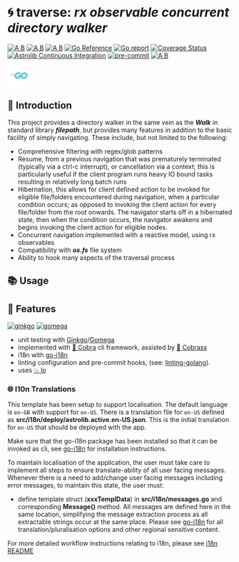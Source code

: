 # 🌀 traverse: ___rx observable concurrent directory walker___

[![A B](https://img.shields.io/badge/branching-commonflow-informational?style=flat)](https://commonflow.org)
[![A B](https://img.shields.io/badge/merge-rebase-informational?style=flat)](https://git-scm.com/book/en/v2/Git-Branching-Rebasing)
[![A B](https://img.shields.io/badge/branch%20history-linear-blue?style=flat)](https://docs.github.com/en/repositories/configuring-branches-and-merges-in-your-repository/defining-the-mergeability-of-pull-requests/managing-a-branch-protection-rule)
[![Go Reference](https://pkg.go.dev/badge/github.com/snivilised/traverse.svg)](https://pkg.go.dev/github.com/snivilised/traverse)
[![Go report](https://goreportcard.com/badge/github.com/snivilised/traverse)](https://goreportcard.com/report/github.com/snivilised/traverse)
[![Coverage Status](https://coveralls.io/repos/github/snivilised/traverse/badge.svg?branch=main)](https://coveralls.io/github/snivilised/traverse?branch=main&kill_cache=1)
[![Astrolib Continuous Integration](https://github.com/snivilised/traverse/actions/workflows/ci-workflow.yml/badge.svg)](https://github.com/snivilised/traverse/actions/workflows/ci-workflow.yml)
[![pre-commit](https://img.shields.io/badge/pre--commit-enabled-brightgreen?logo=pre-commit&logoColor=white)](https://github.com/pre-commit/pre-commit)
[![A B](https://img.shields.io/badge/commit-conventional-commits?style=flat)](https://www.conventionalcommits.org/)

<!-- MD013/Line Length -->
<!-- MarkDownLint-disable MD013 -->

<!-- MD014/commands-show-output: Dollar signs used before commands without showing output mark down lint -->
<!-- MarkDownLint-disable MD014 -->

<!-- MD033/no-inline-html: Inline HTML -->
<!-- MarkDownLint-disable MD033 -->

<!-- MD040/fenced-code-language: Fenced code blocks should have a language specified -->
<!-- MarkDownLint-disable MD040 -->

<!-- MD028/no-blanks-blockquote: Blank line inside blockquote -->
<!-- MarkDownLint-disable MD028 -->

<p align="left">
  <a href="https://go.dev"><img src="resources/images/go-logo-light-blue.png" width="50" alt="go.dev" /></a>
</p>

## 🔰 Introduction

This project provides a directory walker in the same vein as the ___Walk___ in standard library ___filepath___, but provides many features in addition to the basic facility of simply navigating. These include, but not limited to the following:

- Comprehensive filtering with regex/glob patterns
- Resume, from a previous navigation that was prematurely terminated (typically via a ctrl-c interrupt), or cancellation via a context; this is particularly useful if the client program runs heavy IO bound tasks resulting in relatively long batch runs
- Hibernation, this allows for client defined action to be invoked for eligible file/folders encountered during navigation, when a particular condition occurs; as opposed to invoking the client action for every file/folder from the root onwards. The navigator starts off in a hibernated state, then when the condition occurs, the navigator awakens and begins invoking the client action for eligible nodes.
- Concurrent navigation implemented with a reactive model, using rx observables
- Compatibility with ___os.fs___ file system
- Ability to hook many aspects of the traversal process

## 📚 Usage

## 🎀 Features

<p align="left">
  <a href="https://onsi.github.io/ginkgo/"><img src="https://onsi.github.io/ginkgo/images/ginkgo.png" width="100" alt="ginkgo" /></a>
  <a href="https://onsi.github.io/gomega/"><img src="https://onsi.github.io/gomega/images/gomega.png" width="100" alt="gomega" /></a>
</p>

- unit testing with [Ginkgo](https://onsi.github.io/ginkgo/)/[Gomega](https://onsi.github.io/gomega/)
- implemented with [🐍 Cobra](https://cobra.dev/) cli framework, assisted by [🐲 Cobrass](https://github.com/snivilised/cobrass)
- i18n with [go-i18n](https://github.com/nicksnyder/go-i18n)
- linting configuration and pre-commit hooks, (see: [linting-golang](https://freshman.tech/linting-golang/)).
- uses [💥 lo](https://github.com/samber/lo)

### 🌐 l10n Translations

This template has been setup to support localisation. The default language is `en-GB` with support for `en-US`. There is a translation file for `en-US` defined as __src/i18n/deploy/astrolib.active.en-US.json__. This is the initial translation for `en-US` that should be deployed with the app.

Make sure that the go-i18n package has been installed so that it can be invoked as cli, see [go-i18n](https://github.com/nicksnyder/go-i18n) for installation instructions.

To maintain localisation of the application, the user must take care to implement all steps to ensure translate-ability of all user facing messages. Whenever there is a need to add/change user facing messages including error messages, to maintain this state, the user must:

- define template struct (__xxxTemplData__) in __src/i18n/messages.go__ and corresponding __Message()__ method. All messages are defined here in the same location, simplifying the message extraction process as all extractable strings occur at the same place. Please see [go-i18n](https://github.com/nicksnyder/go-i18n) for all translation/pluralisation options and other regional sensitive content.

For more detailed workflow instructions relating to i18n, please see [i18n README](./resources/doc/i18n-README.md)
